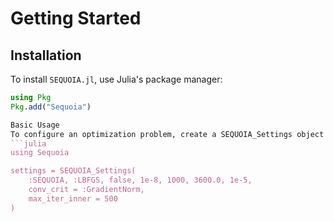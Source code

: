 # Getting Started

## Installation

To install `SEQUOIA.jl`, use Julia's package manager:
```julia
using Pkg
Pkg.add("Sequoia")

Basic Usage
To configure an optimization problem, create a SEQUOIA_Settings object:
```julia
using Sequoia

settings = SEQUOIA_Settings(
    :SEQUOIA, :LBFGS, false, 1e-8, 1000, 3600.0, 1e-5,
    conv_crit = :GradientNorm,
    max_iter_inner = 500
)